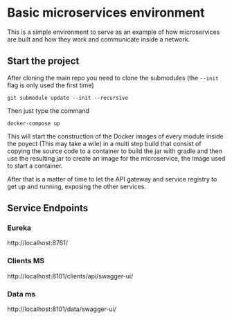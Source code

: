 # Basic microservices environment

This is a simple environment to serve as an example of how microservices are built and how they work and communicate inside a network.

## Start the project

After cloning the main repo you need to clone the submodules
(the `--init` flag is only used the first time)

```
git submodule update --init --recursive
```

Then just type the command

```
docker-compose up
```

This will start the construction of the Docker images of every module inside the poyect (This may take a wile) in a multi step build that consist of copying the source code to a container to build the jar with gradle and then use the resulting jar to create an image for the microservice, the image used to start a container.

After that is a matter of time to let the API gateway and service registry to get up and running, exposing the other services.

## Service Endpoints

### Eureka

http://localhost:8761/

### Clients MS

http://localhost:8101/clients/api/swagger-ui/

### Data ms

http://localhost:8101/data/swagger-ui/
